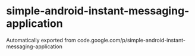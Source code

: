 # simple-android-instant-messaging-application
Automatically exported from code.google.com/p/simple-android-instant-messaging-application
